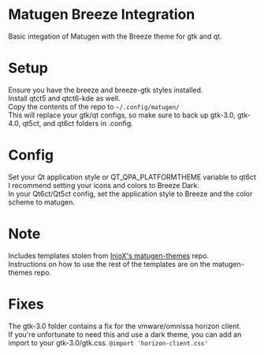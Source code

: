 # Matugen Breeze Integration
Basic integation of Matugen with the Breeze theme for gtk and qt.

# Setup
Ensure you have the breeze and breeze-gtk styles installed.  
Install qtct5 and qtct6-kde as well.  
Copy the contents of the repo to `~/.config/matugen/`  
This will replace your gtk/qt configs, so make sure to back up gtk-3.0, gtk-4.0, qt5ct, and qt6ct folders in .config.

# Config
Set your Qt application style or QT_QPA_PLATFORMTHEME variable to qt6ct  
I recommend setting your icons and colors to Breeze Dark.  
In your Qt6ct/Qt5ct config, set the application style to Breeze and the color scheme to matugen.

# Note
Includes templates stolen from [InioX's matugen-themes](https://github.com/InioX/matugen-themes) repo.  
Instructions on how to use the rest of the templates are on the matugen-themes repo.  

# Fixes
The gtk-3.0 folder contains a fix for the vmware/omnissa horizon client.  
If you're unfortunate to need this and use a dark theme, you can add an import to your gtk-3.0/gtk.css. `@import 'horizon-client.css'`

